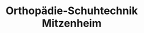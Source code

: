 ---
title: "Orthopädie-Schuhtechnik Mitzenheim"
url: /zwenkau/orthopaedie-schuhtechnik-mitzenheim/
shop: Allgemein
---